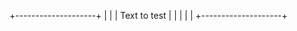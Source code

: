  
 
 
 
   +--------------------+
   |					| 
   |  Text to test 		|
   |					|
   |					|
   +--------------------+